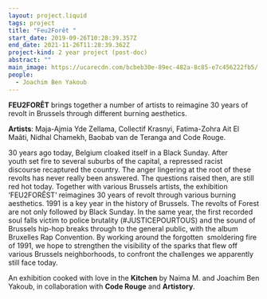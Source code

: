 ```yaml
---
layout: project.liquid
tags: project
title: "Feu2Forêt "
start_date: 2019-09-26T10:28:39.357Z
end_date: 2021-11-26T11:28:39.362Z
project-kind: 2 year project (post-doc)
abstract: ""
main_image: https://ucarecdn.com/bcbeb30e-89ec-482a-8c85-e7c456222fb5/
people:
  - Joachim Ben Yakoub
---
```

**FEU2FORÊT** brings together a number of artists to reimagine 30 years of revolt in Brussels through different burning aesthetics.

**Artists**: Maja-Ajmia Yde Zellama, Collectif Krasnyi, Fatima-Zohra Ait El Maâti, Nidhal Chamekh, Baobab van de Teranga and Code Rouge.

30 years ago today, Belgium cloaked itself in a Black Sunday. After youth set fire to several suburbs of the capital, a repressed racist discourse recaptured the country. The anger lingering at the root of these revolts has never really been answered. The questions raised then, are still red hot today. Together with various Brussels artists, the exhibition ‘FEU2FORÊST’ reimagines 30 years of revolt through various burning aesthetics. 1991 is a key year in the history of Brussels. The revolts of Forest are not only followed by Black Sunday. In the same year, the first recorded soul falls victim to police brutality (#JUSTICEPOURTOUS) and the sound of Brussels hip-hop breaks through to the general public, with the album Bruxelles Rap Convention. By working around the forgotten  smoldering fire of 1991, we hope to strengthen the visibility of the sparks that flew off various Brussels neighborhoods, to confront the challenges we apparently still face today.

An exhibition cooked with love in the **Kitchen** by Naima M. and Joachim Ben Yakoub, in collaboration with **Code Rouge** and **Artistory**.